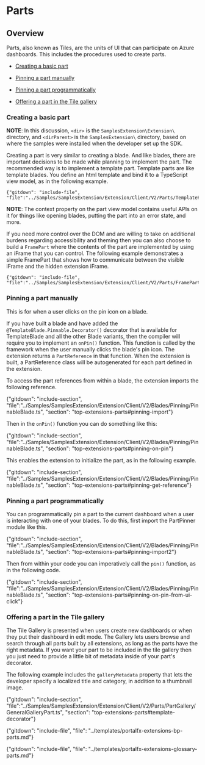 # Parts

## Overview

Parts, also known as Tiles, are the units of UI that can participate on Azure dashboards. This includes the procedures used to create parts.

* [Creating a basic part](#creating-a-basic-part)

* [Pinning a part manually](#pinning-a-part-manually) 

* [Pinning a part programmatically](#pinning-a-part-programmatically) 

* [Offering a part in the Tile gallery](#offering-a-part-in-the-tile-gallery)

### Creating a basic part

**NOTE**: In this discussion, `<dir>` is the `SamplesExtension\Extension\` directory, and  `<dirParent>`  is the `SamplesExtension\` directory, based on where the samples were installed when the developer set up the SDK. 

Creating a part is very similar to creating a blade. And like blades, there are important decisions to be made while planning to implement the part.  The recommended way is to implement a template part.  Template parts are like template blades. You define an html template and bind it to a TypeScript view model, as in the following example.

```
{"gitdown": "include-file", "file":"../Samples/SamplesExtension/Extension/Client/V2/Parts/TemplatePart/SimpleTemplatePart.ts"}
```

**NOTE**: The context property on the part view model contains useful APIs on it for things like opening blades, putting the part into an error state, and more.

If you need more control over the DOM and are willing to take on additional burdens regarding accessibility and theming then you can also choose to build a `FramePart` where the contents of the part are implemented by using an iFrame that you can control. The following  example demonstrates  a simple FramePart that shows how to communicate between the visible iFrame and the hidden extension iFrame.

```
{"gitdown": "include-file", "file":"../Samples/SamplesExtension/Extension/Client/V2/Parts/FramePart/SampleFramePart.ts"}
```

### Pinning a part manually

This is for when a user clicks on the pin icon on a blade.

If you have built a blade and have added the `@TemplateBlade.Pinnable.Decorator()` decorator that is available for TemplateBlade and all the other Blade variants, then the compiler will require you to implement an `onPin()` function. This function is called by the framework when the user manually clicks the blade's pin icon.  The extension returns a `PartReference` in that function. When the  extension is built, a PartReference class will be autogenerated for each part defined in the extension. 

To access the part references from within a blade, the extension imports the following reference.

{"gitdown": "include-section", "file":"../Samples/SamplesExtension/Extension/Client/V2/Blades/Pinning/PinnableBlade.ts", "section": "top-extensions-parts#pinning-import"}

Then in the `onPin()` function you can do something like this:

{"gitdown": "include-section", "file":"../Samples/SamplesExtension/Extension/Client/V2/Blades/Pinning/PinnableBlade.ts", "section": "top-extensions-parts#pinning-on-pin"}

This enables the extension to initialize the part, as in the following example.

{"gitdown": "include-section", "file":"../Samples/SamplesExtension/Extension/Client/V2/Blades/Pinning/PinnableBlade.ts", "section": "top-extensions-parts#pinning-get-reference"}

### Pinning a part programmatically 

You can programmatically pin a part to the current dashboard when a user is interacting with one of your blades. To do this, first import the PartPinner module like this.

{"gitdown": "include-section", "file":"../Samples/SamplesExtension/Extension/Client/V2/Blades/Pinning/PinnableBlade.ts", "section": "top-extensions-parts#pinning-import2"}

Then from within your code you can imperatively call the `pin()` function, as in the following code.

{"gitdown": "include-section", "file":"../Samples/SamplesExtension/Extension/Client/V2/Blades/Pinning/PinnableBlade.ts", "section": "top-extensions-parts#pinning-on-pin-from-ui-click"}

### Offering a part in the Tile gallery

The Tile Gallery is presented when users create new dashboards or when they put their dashboard in edit mode. The Gallery lets users browse and search through all parts built by all extensions, as long as the parts have the right metadata. If you want your part to be included in the tile gallery then you just need to provide a little bit of metadata inside of your part's decorator. 

The following example includes the `galleryMetadata` property that lets the developer specify a localized title and category, in addition to a thumbnail image. 

{"gitdown": "include-section", "file":"../Samples/SamplesExtension/Extension/Client/V2/Parts/PartGallery/GeneralGalleryPart.ts", "section": "top-extensions-parts#template-decorator"}

 {"gitdown": "include-file", "file": "../templates/portalfx-extensions-bp-parts.md"}

 {"gitdown": "include-file", "file": "../templates/portalfx-extensions-glossary-parts.md"}